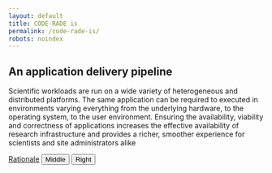 ```yaml
---
layout: default
title: CODE-RADE is
permalink: /code-rade-is/
robots: noindex
---
```


## An application delivery pipeline

Scientific workloads are run on a wide variety of heterogeneous and distributed platforms.
The same application can be required to executed in environments varying everything from the underlying hardware, to the operating system, to the user environment.
Ensuring the availability, viability and correctness of applications increases the effective availability of research infrastructure and provides a richer, smoother experience for scientists and site administrators alike

<a href="{{site.url}}/rationale" class="btn btn-hollow">Rationale</a>
  <button type="button" class="btn btn-secondary">Middle</button>
  <button type="button" class="btn btn-secondary">Right</button>
